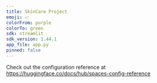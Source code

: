```yaml
---
title: SkinCare Project
emoji: 📈
colorFrom: purple
colorTo: green
sdk: streamlit
sdk_version: 1.44.1
app_file: app.py
pinned: false
---
```


Check out the configuration reference at https://huggingface.co/docs/hub/spaces-config-reference
